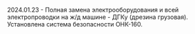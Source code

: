 2024.01.23 - Полная замена электрооборудования и всей электропроводки на ж/д машине - ДГКу (дрезина грузовая). Установлена система безопасности ОНК-160.
